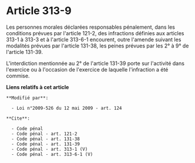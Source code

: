 # Article 313-9

Les personnes morales déclarées responsables pénalement, dans les conditions prévues par l'article 121-2, des infractions
définies aux articles 313-1 à 313-3 et à l'article 313-6-1 encourent, outre l'amende suivant les modalités prévues par
l'article 131-38, les peines prévues par les 2° à 9° de l'article 131-39.

L'interdiction mentionnée au 2° de l'article 131-39 porte sur l'activité dans l'exercice ou à l'occasion de l'exercice de
laquelle l'infraction a été commise.

**Liens relatifs à cet article**

	**Modifié par**:

	  - Loi n°2009-526 du 12 mai 2009 - art. 124

	**Cite**:

	  - Code pénal
	  - Code pénal - art. 121-2
	  - Code pénal - art. 131-38
	  - Code pénal - art. 131-39
	  - Code pénal - art. 313-1 (V)
	  - Code pénal - art. 313-6-1 (V)
